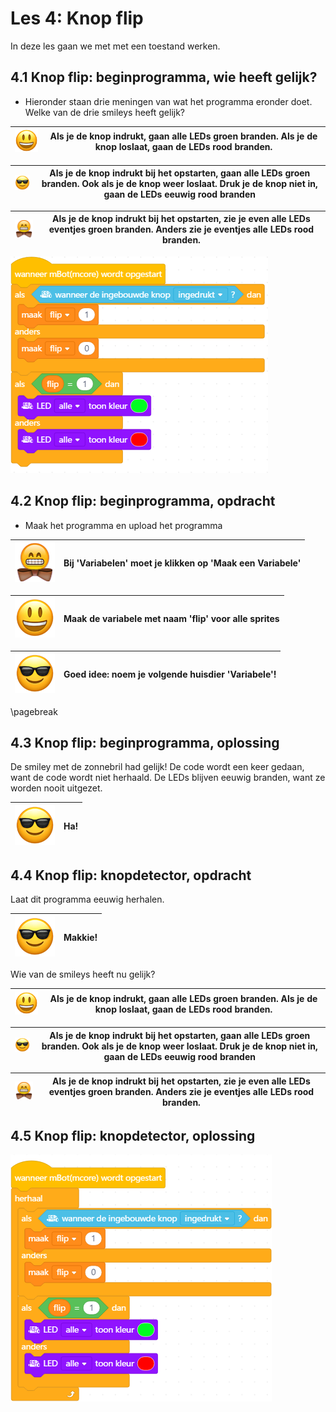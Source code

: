 # Les 4: Knop flip

In deze les gaan we met met een toestand werken.

## 4.1 Knop flip: beginprogramma, wie heeft gelijk?

 * Hieronder staan drie meningen van wat het programma eronder doet.
   Welke van de drie smileys heeft gelijk?

![Smiley](EmojiSmiley.png) | Als je de knop indrukt, gaan alle LEDs groen branden. Als je de knop loslaat, gaan de LEDs rood branden.
:-------------:|:----------------------------------------: 

![Sunglasses](EmojiSunglasses.png) | Als je de knop indrukt bij het opstarten, gaan alle LEDs groen branden. Ook als je de knop weer loslaat. Druk je de knop niet in, gaan de LEDs eeuwig rood branden
:-------------:|:----------------------------------------: 

![Bowtie](EmojiBowtie.png) | Als je de knop indrukt bij het opstarten, zie je even alle LEDs eventjes groen branden. Anders zie je eventjes alle LEDs rood branden.
:-------------:|:----------------------------------------: 

![4.1 Knop: beginprogramma](4_1.png)

## 4.2 Knop flip: beginprogramma, opdracht

 * Maak het programma en upload het programma

![](EmojiBowtie.png) | Bij 'Variabelen' moet je klikken op 'Maak een Variabele'
:-------------:|:----------------------------------------: 

![](EmojiSmiley.png) | Maak de variabele met naam 'flip' voor alle sprites
:-------------:|:----------------------------------------: 

![](EmojiSunglasses.png) | Goed idee: noem je volgende huisdier 'Variabele'!
:-------------:|:----------------------------------------: 

\pagebreak

## 4.3 Knop flip: beginprogramma, oplossing

De smiley met de zonnebril had gelijk! 
De code wordt een keer gedaan, want de code wordt niet herhaald.
De LEDs blijven eeuwig branden, want ze worden nooit uitgezet.

![](EmojiSunglasses.png) | Ha!
:-------------:|:----------------------------------------: 

## 4.4 Knop flip: knopdetector, opdracht

Laat dit programma eeuwig herhalen.

![](EmojiSunglasses.png) | Makkie!
:-------------:|:----------------------------------------: 

Wie van de smileys heeft nu gelijk?

![Smiley](EmojiSmiley.png) | Als je de knop indrukt, gaan alle LEDs groen branden. Als je de knop loslaat, gaan de LEDs rood branden.
:-------------:|:----------------------------------------: 

![Sunglasses](EmojiSunglasses.png) | Als je de knop indrukt bij het opstarten, gaan alle LEDs groen branden. Ook als je de knop weer loslaat. Druk je de knop niet in, gaan de LEDs eeuwig rood branden
:-------------:|:----------------------------------------: 

![Bowtie](EmojiBowtie.png) | Als je de knop indrukt bij het opstarten, zie je even alle LEDs eventjes groen branden. Anders zie je eventjes alle LEDs rood branden.
:-------------:|:----------------------------------------: 

## 4.5 Knop flip: knopdetector, oplossing

![4.5 Knop flip: knopdetector, oplossing](4_5.png)
